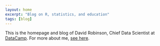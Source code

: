 ```yaml
---
layout: home
excerpt: "Blog on R, statistics, and education"
tags: [blog]
---
```


This is the homepage and blog of David Robinson, Chief Data Scientist at [DataCamp](http://datacamp.com/). For more about me, <a href="/about" style="text-decoration: underline">see here</a>.
